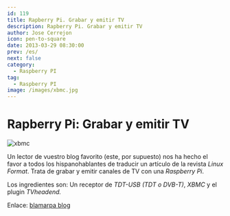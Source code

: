```yaml
---
id: 119
title: Rapberry Pi. Grabar y emitir TV
description: Rapberry Pi. Grabar y emitir TV
author: Jose Cerrejon
icon: pen-to-square
date: 2013-03-29 08:30:00
prev: /es/
next: false
category:
  - Raspberry PI
tag:
  - Raspberry PI
image: /images/xbmc.jpg
---
```


# Rapberry Pi: Grabar y emitir TV

![xbmc](/images/xbmc.jpg)

Un lector de vuestro blog favorito (este, por supuesto) nos ha hecho el favor a todos los hispanohablantes de traducir un artículo de la revista *Linux Format*. Trata de grabar y emitir canales de TV con una *Raspberry Pi*.

Los ingredientes son: Un receptor de *TDT-USB (TDT o DVB-T)*, *XBMC* y el plugin *TVheadend.*

Enlace: [blamarpa blog](http://blamarpa.blogspot.com.es/2013/03/rapberry-pi-grabar-y-emitir-tv.html)